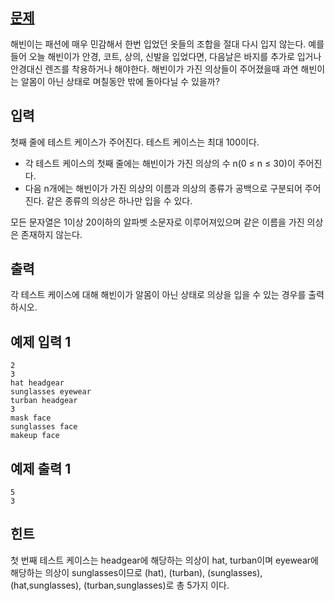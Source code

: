 ## <a href='https://www.acmicpc.net/problem/9375'>문제</a>
해빈이는 패션에 매우 민감해서 한번 입었던 옷들의 조합을 절대 다시 입지 않는다. 예를 들어 오늘 해빈이가 안경, 코트, 상의, 신발을 입었다면, 다음날은 바지를 추가로 입거나 안경대신 렌즈를 착용하거나 해야한다. 해빈이가 가진 의상들이 주어졌을때 과연 해빈이는 알몸이 아닌 상태로 며칠동안 밖에 돌아다닐 수 있을까?

## 입력
첫째 줄에 테스트 케이스가 주어진다. 테스트 케이스는 최대 100이다.

- 각 테스트 케이스의 첫째 줄에는 해빈이가 가진 의상의 수 n(0 ≤ n ≤ 30)이 주어진다.
- 다음 n개에는 해빈이가 가진 의상의 이름과 의상의 종류가 공백으로 구분되어 주어진다. 같은 종류의 의상은 하나만 입을 수 있다.

모든 문자열은 1이상 20이하의 알파벳 소문자로 이루어져있으며 같은 이름을 가진 의상은 존재하지 않는다.

## 출력
각 테스트 케이스에 대해 해빈이가 알몸이 아닌 상태로 의상을 입을 수 있는 경우를 출력하시오.

## 예제 입력 1 
```
2
3
hat headgear
sunglasses eyewear
turban headgear
3
mask face
sunglasses face
makeup face
```

## 예제 출력 1 
```
5
3
```

## 힌트
첫 번째 테스트 케이스는 headgear에 해당하는 의상이 hat, turban이며 eyewear에 해당하는 의상이 sunglasses이므로   (hat), (turban), (sunglasses), (hat,sunglasses), (turban,sunglasses)로 총 5가지 이다.
